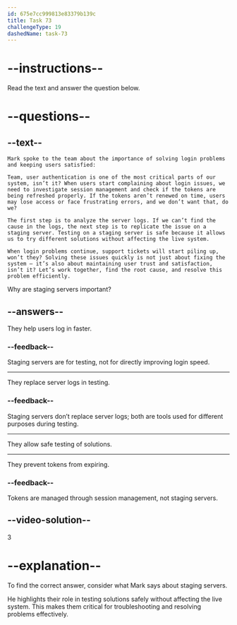 ```yaml
---
id: 675e7cc999813e83379b139c
title: Task 73
challengeType: 19
dashedName: task-73
---
```


<!-- READING -->

# --instructions--

Read the text and answer the question below.

# --questions--

## --text--

`Mark spoke to the team about the importance of solving login problems and keeping users satisfied:`

`Team, user authentication is one of the most critical parts of our system, isn’t it? When users start complaining about login issues, we need to investigate session management and check if the tokens are being refreshed properly. If the tokens aren’t renewed on time, users may lose access or face frustrating errors, and we don’t want that, do we?`

`The first step is to analyze the server logs. If we can’t find the cause in the logs, the next step is to replicate the issue on a staging server. Testing on a staging server is safe because it allows us to try different solutions without affecting the live system.`

`When login problems continue, support tickets will start piling up, won’t they? Solving these issues quickly is not just about fixing the system — it’s also about maintaining user trust and satisfaction, isn’t it? Let’s work together, find the root cause, and resolve this problem efficiently.`

Why are staging servers important?

## --answers--

They help users log in faster.

### --feedback--

Staging servers are for testing, not for directly improving login speed.

---

They replace server logs in testing.

### --feedback--

Staging servers don’t replace server logs; both are tools used for different purposes during testing.

---

They allow safe testing of solutions.

---

They prevent tokens from expiring.

### --feedback--

Tokens are managed through session management, not staging servers.

## --video-solution--

3

# --explanation--

To find the correct answer, consider what Mark says about staging servers.

He highlights their role in testing solutions safely without affecting the live system. This makes them critical for troubleshooting and resolving problems effectively.
